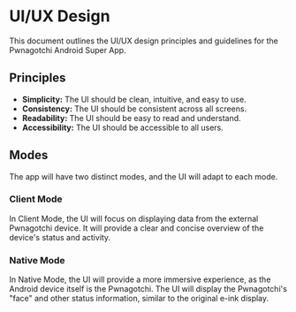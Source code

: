 # UI/UX Design

This document outlines the UI/UX design principles and guidelines for the Pwnagotchi Android Super App.

## Principles

*   **Simplicity:** The UI should be clean, intuitive, and easy to use.
*   **Consistency:** The UI should be consistent across all screens.
*   **Readability:** The UI should be easy to read and understand.
*   **Accessibility:** The UI should be accessible to all users.

## Modes

The app will have two distinct modes, and the UI will adapt to each mode.

### Client Mode

In Client Mode, the UI will focus on displaying data from the external Pwnagotchi device. It will provide a clear and concise overview of the device's status and activity.

### Native Mode

In Native Mode, the UI will provide a more immersive experience, as the Android device itself is the Pwnagotchi. The UI will display the Pwnagotchi's "face" and other status information, similar to the original e-ink display.
